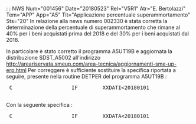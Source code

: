  :  : NWS Num="001456" Date="20180523" Rel="V5R1" Atr="E. Bertolazzi" Tem="APP" App="A5" Tit="Applicazione percentuale superammortamento" Sts="20"
 In relazione alla news numero 002330 è stata corretta la determinazione della percentuale di  superammortamento che rimane al 40% per i beni acquistati prima del 2018 e del 30% per i beni  acquistati dal 2018.

 In particolare è stato corretto il programma A5UT19B e aggiornata la distribuzione SDST_A5002  all'indirizzo http://areariservata.smeup.com/area-tecnica/aggiornamenti-sme-up-erp.html 
 Per correggere è sufficiente sostituire la specifica riportata a seguire, presente  nella routine DETPER del programma A5UT19B : 
 <pre>
 C                   IF        XXDATI<20180101
 </pre>
 Con la seguente specifica : 
 <pre>
 C                   IF        XXDATA<20180101
 </pre>
